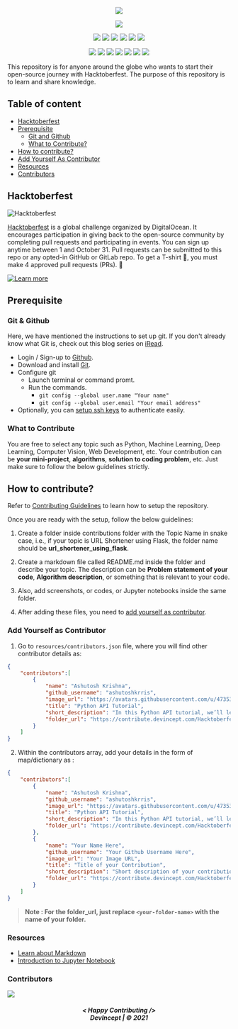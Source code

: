 <p align="center">
    <a href="https://github.com/Learn-Write-Repeat/Hacktoberfest-Contribution">
        <img src="https://i.imgur.com/qK04Vou.png" >
    </a>
</p>

<div align="center">

<a href="https://github.com/Learn-Write-Repeat/Hacktoberfest-Contribution"><img src="https://badges.frapsoft.com/os/v1/open-source.svg?v=103"></a>

<a href="https://github.com/Learn-Write-Repeat/Hacktoberfest-Contribution"><img src="https://img.shields.io/static/v1.svg?label=Contributions&message=Welcome&color=yellow"></a>
<a href="https://github.com/ashutoshkrris/"><img src="https://img.shields.io/badge/Maintained%3F-yes-brightgreen.svg?v=103"></a>
<a href="https://github.com/Learn-Write-Repeat/Hacktoberfest-Contribution"><img src="https://img.shields.io/github/repo-size/Learn-Write-Repeat/Hacktoberfest-Contributions.svg?label=Repo%20size&style=flat"></a>
<a href="https://github.com/Learn-Write-Repeat/Hacktoberfest-Contribution"><img src="https://img.shields.io/tokei/lines/github/Learn-Write-Repeat/Hacktoberfest-Contributions?color=yellow&label=Lines%20of%20Code"></a>
<a href="https://github.com/Learn-Write-Repeat/Hacktoberfest-Contribution/blob/main/LICENSE"><img src="https://img.shields.io/badge/license-MIT-brightgreen.svg?v=103"></a>
<a href="https://github.com/Learn-Write-Repeat/Hacktoberfest-Contribution/watchers"><img src="https://img.shields.io/github/watchers/Learn-Write-Repeat/Hacktoberfest-Contributions"></a>
  
<a href="https://github.com/Learn-Write-Repeat/Hacktoberfest-Contribution/graphs/contributors"><img src="https://img.shields.io/github/contributors/Learn-Write-Repeat/Hacktoberfest-Contributions?color=brightgreen"></a>
<a href="https://github.com/Learn-Write-Repeat/Hacktoberfest-Contribution/stargazers"><img src="https://img.shields.io/github/stars/Learn-Write-Repeat/Hacktoberfest-Contributions?color=0059b3"></a>
<a href="https://github.com/Learn-Write-Repeat/Hacktoberfest-Contribution/network/members"><img src="https://img.shields.io/github/forks/Learn-Write-Repeat/Hacktoberfest-Contributions?color=yellow"></a>
<a href="https://github.com/Learn-Write-Repeat/Hacktoberfest-Contribution/issues"><img src="https://img.shields.io/github/issues/Learn-Write-Repeat/Hacktoberfest-Contributions?color=brightgreen"></a>
<a href="https://github.com/Learn-Write-Repeat/Hacktoberfest-Contribution/issues?q=is%3Aissue+is%3Aclosed"><img src="https://img.shields.io/github/issues-closed-raw/Learn-Write-Repeat/Hacktoberfest-Contributions?color=0059b3"></a>
<a href="https://github.com/Learn-Write-Repeat/Hacktoberfest-Contribution/pulls"><img src="https://img.shields.io/github/issues-pr/Learn-Write-Repeat/Hacktoberfest-Contributions?color=yellow"></a>
<a href="https://github.com/Learn-Write-Repeat/Hacktoberfest-Contribution/pulls?q=is%3Apr+is%3Aclosed"><img src="https://img.shields.io/github/issues-pr-closed-raw/Learn-Write-Repeat/Hacktoberfest-Contributions?color=brightgreen"></a> 
</div>

This repository is for anyone around the globe who wants to start their open-source journey with Hacktoberfest. The purpose of this repository is to learn and share knowledge.

## Table of content
- [Hacktoberfest](#hacktoberfest)
- [Prerequisite](#prerequisite)
    - [Git and Github](#git--github)
    - [What to Contribute?](#what-to-contribute)
- [How to contribute?](#how-to-contribute)
- [Add Yourself As Contributor](#add-yourself-as-contributor)
- [Resources](#resources)
- [Contributors](#contributors)

## Hacktoberfest

![Hacktoberfest](https://i.imgur.com/pZaosIp.png)

[Hacktoberfest](https://hacktoberfest.digitalocean.com/) is a global challenge organized by DigitalOcean. It encourages participation in giving back to the open-source community by completing pull requests and participating in events. You can sign up anytime between 1 and October 31. Pull requests can be submitted to this repo or any opted-in GitHub or GitLab repo. To get a T-shirt :tshirt:, you must make 4 approved pull requests (PRs). :tada:

[![Learn more](https://img.shields.io/badge/-Learn%20more-orange?style=plastic)](https://hacktoberfest.digitalocean.com/resources/participation)


## Prerequisite

### Git & Github
Here, we have mentioned the instructions to set up git. If you don't already know what Git is, check out this blog series on [iRead](https://iread.ga/series/1/git-and-github).

- Login / Sign-up to [Github](https://github.com/login).
- Download and install [Git](https://git-scm.com/downloads).
- Configure git
    - Launch terminal or command promt.
    - Run the commands.
        - `git config --global user.name "Your name"`
        - `git config --global user.email "Your email address"` 
 - Optionally, you can [setup ssh keys](https://docs.github.com/en/github/authenticating-to-github/connecting-to-github-with-ssh/generating-a-new-ssh-key-and-adding-it-to-the-ssh-agent) to authenticate easily. 

### What to Contribute

You are free to select any topic such as Python, Machine Learning, Deep Learning, Computer Vision, Web Development, etc. Your contribution can be **your mini-project**, **algorithms**, **solution to coding problem**, etc. Just make sure to follow the below guidelines strictly.

## How to contribute?

Refer to [Contributing Guidelines](https://github.com/Learn-Write-Repeat/Hacktoberfest-Contribution/blob/master/CONTRIBUTING.md) to learn how to setup the repository.

Once you are ready with the setup, follow the below guidelines:

1. Create a folder inside contributions folder with the Topic Name in snake case, i.e., if your topic is URL Shortener using Flask, the folder name should be **url_shortener_using_flask**.

2. Create a markdown file called README.md inside the folder and describe your topic. The description can be **Problem statement of your code**, **Algorithm description**, or something that is relevant to your code.

3. Also, add screenshots, or codes, or Jupyter notebooks inside the same folder.

4. After adding these files, you need to [add yourself as contributor](#add-yourself-as-contributor).


### Add Yourself as Contributor

1. Go to `resources/contributors.json` file, where you will find other contributor details as:
```json
{
    "contributors":[
        {
            "name": "Ashutosh Krishna",
            "github_username": "ashutoshkrris",
            "image_url": "https://avatars.githubusercontent.com/u/47353498?v=4",
            "title": "Python API Tutorial",
            "short_description": "In this Python API tutorial, we’ll learn how to retrieve data using requests library. There are millions of APIs online which provide access to data.",
            "folder_url": "https://contribute.devincept.com/Hacktoberfest-Contributions/contributions/python-api-tutorial/"
        }
    ]
}
```

2. Within the contributors array, add your details in the form of map/dictionary as : 
```json
{
    "contributors":[
        {
            "name": "Ashutosh Krishna",
            "github_username": "ashutoshkrris",
            "image_url": "https://avatars.githubusercontent.com/u/47353498?v=4",
            "title": "Python API Tutorial",
            "short_description": "In this Python API tutorial, we’ll learn how to retrieve data using requests library. There are millions of APIs online which provide access to data.",
            "folder_url": "https://contribute.devincept.com/Hacktoberfest-Contributions/contributions/python-api-tutorial/"
        },
        {
            "name": "Your Name Here",
            "github_username": "Your Github Username Here",
            "image_url": "Your Image URL",
            "title": "Title of your Contribution",
            "short_description": "Short description of your contribution",
            "folder_url": "https://contribute.devincept.com/Hacktoberfest-Contributions/contributions/<your-folder-name>/"
        }
    ]
}
```

> **Note : For the folder_url, just replace `<your-folder-name>` with the name of your folder.**


### Resources

* [Learn about Markdown](https://github.com/Learn-Write-Repeat/Open-contributions/blob/master/Markdown.md)
* [Introduction to Jupyter Notebook](https://github.com/Learn-Write-Repeat/Open-contributions/blob/master/Trivedh_Jupyter_Tutorial.md)

### Contributors

<a href="https://github.com/Learn-Write-Repeat/Hacktoberfest-Contribution/graphs/contributors">
  <img src="https://contrib.rocks/image?repo=Learn-Write-Repeat/Hacktoberfest-Contributions" />
</a>

<br>
<h5 align="center">
< Happy Contributing />
<br>
DevIncept | © 2021
</h5>